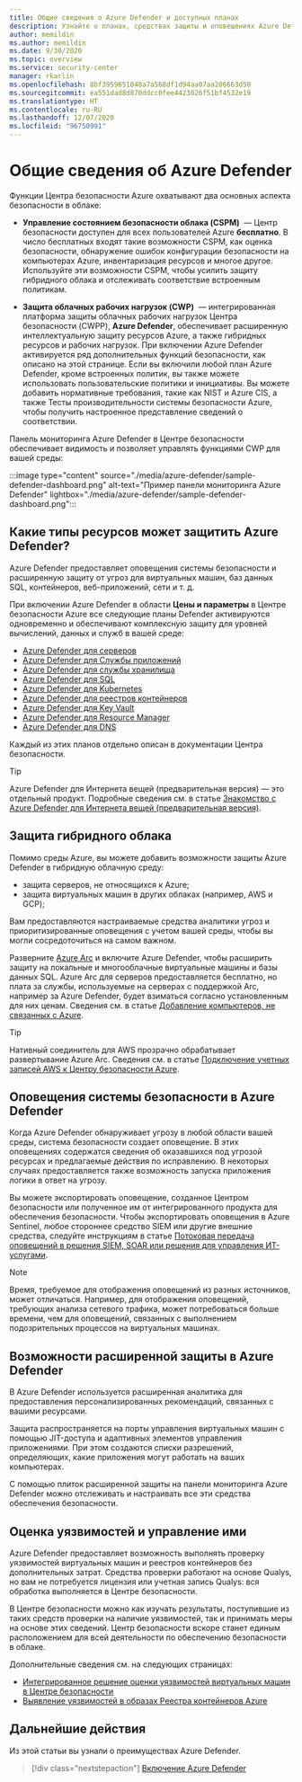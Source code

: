 ```yaml
---
title: Общие сведения о Azure Defender и доступных планах
description: Узнайте о планах, средствах защиты и оповещениях Azure Defender. Затем включите Azure Defender в подписках для дополнительной защиты.
author: memildin
ms.author: memildin
ms.date: 9/30/2020
ms.topic: overview
ms.service: security-center
manager: rkarlin
ms.openlocfilehash: 8bf3959651048a7a568df1d94aa07aa206663d50
ms.sourcegitcommit: ea551dad8d870ddcc0fee4423026f51bf4532e19
ms.translationtype: HT
ms.contentlocale: ru-RU
ms.lasthandoff: 12/07/2020
ms.locfileid: "96750991"
---
```

# <a name="introduction-to-azure-defender"></a>Общие сведения об Azure Defender

Функции Центра безопасности Azure охватывают два основных аспекта безопасности в облаке:

- **Управление состоянием безопасности облака (CSPM)**  — Центр безопасности доступен для всех пользователей Azure **бесплатно**. В число бесплатных входят такие возможности CSPM, как оценка безопасности, обнаружение ошибок конфигурации безопасности на компьютерах Azure, инвентаризация ресурсов и многое другое. Используйте эти возможности CSPM, чтобы усилить защиту гибридного облака и отслеживать соответствие встроенным политикам.

- **Защита облачных рабочих нагрузок (CWP)**  — интегрированная платформа защиты облачных рабочих нагрузок Центра безопасности (CWPP), **Azure Defender**, обеспечивает расширенную интеллектуальную защиту ресурсов Azure, а также гибридных ресурсов и рабочих нагрузок. При включении Azure Defender активируется ряд дополнительных функций безопасности, как описано на этой странице. Если вы включили любой план Azure Defender, кроме встроенных политик, вы также можете использовать пользовательские политики и инициативы. Вы можете добавить нормативные требования, такие как NIST и Azure CIS, а также Тесты производительности системы безопасности Azure, чтобы получить настроенное представление сведений о соответствии.

Панель мониторинга Azure Defender в Центре безопасности обеспечивает видимость и позволяет управлять функциями CWP для вашей среды:

:::image type="content" source="./media/azure-defender/sample-defender-dashboard.png" alt-text="Пример панели мониторинга Azure Defender" lightbox="./media/azure-defender/sample-defender-dashboard.png":::

## <a name="what-resource-types-can-azure-defender-secure"></a>Какие типы ресурсов может защитить Azure Defender?

Azure Defender предоставляет оповещения системы безопасности и расширенную защиту от угроз для виртуальных машин, баз данных SQL, контейнеров, веб-приложений, сети и т. д.

При включении Azure Defender в области **Цены и параметры** в Центре безопасности Azure все следующие планы Defender активируются одновременно и обеспечивают комплексную защиту для уровней вычислений, данных и служб в вашей среде:

- [Azure Defender для серверов](defender-for-servers-introduction.md)
- [Azure Defender для Службы приложений](defender-for-app-service-introduction.md)
- [Azure Defender для службы хранилища](defender-for-storage-introduction.md)
- [Azure Defender для SQL](defender-for-sql-introduction.md)
- [Azure Defender для Kubernetes](defender-for-kubernetes-introduction.md)
- [Azure Defender для реестров контейнеров](defender-for-container-registries-introduction.md)
- [Azure Defender для Key Vault](defender-for-key-vault-introduction.md)
- [Azure Defender для Resource Manager](defender-for-resource-manager-introduction.md)
- [Azure Defender для DNS](defender-for-dns-introduction.md)

Каждый из этих планов отдельно описан в документации Центра безопасности.

> [!TIP]
> Azure Defender для Интернета вещей (предварительная версия) — это отдельный продукт. Подробные сведения см. в статье [Знакомство с Azure Defender для Интернета вещей (предварительная версия)](../defender-for-iot/overview.md). 

## <a name="hybrid-cloud-protection"></a>Защита гибридного облака

Помимо среды Azure, вы можете добавить возможности защиты Azure Defender в гибридную облачную среду:

- защита серверов, не относящихся к Azure;
- защита виртуальных машин в других облаках (например, AWS и GCP);

Вам предоставляются настраиваемые средства аналитики угроз и приоритизированные оповещения с учетом вашей среды, чтобы вы могли сосредоточиться на самом важном.

Разверните [Azure Arc](https://azure.microsoft.com/services/azure-arc/) и включите Azure Defender, чтобы расширить защиту на локальные и многооблачные виртуальные машины и базы данных SQL. Azure Arc для серверов предоставляется бесплатно, но плата за службы, используемые на серверах с поддержкой Arc, например за Azure Defender, будет взиматься согласно установленным для них ценам. Сведения см. в статье [Добавление компьютеров, не связанных с Azure](quickstart-onboard-machines.md#add-non-azure-machines-with-azure-arc).

> [!TIP]
> Нативный соединитель для AWS прозрачно обрабатывает развертывание Azure Arc. Сведения см. в статье [Подключение учетных записей AWS к Центру безопасности Azure](quickstart-onboard-aws.md).



## <a name="azure-defender-security-alerts"></a>Оповещения системы безопасности в Azure Defender 

Когда Azure Defender обнаруживает угрозу в любой области вашей среды, система безопасности создает оповещение. В этих оповещениях содержатся сведения об оказавшихся под угрозой ресурсах и предлагаемые действия по исправлению. В некоторых случаях предоставляется также возможность запуска приложения логики в ответ на угрозу.

Вы можете экспортировать оповещение, созданное Центром безопасности или полученное им от интегрированного продукта для обеспечения безопасности. Чтобы экспортировать оповещения в Azure Sentinel, любое стороннее средство SIEM или другие внешние средства, следуйте инструкциям в статье [Потоковая передача оповещений в решения SIEM, SOAR или решения для управления ИТ-услугами](export-to-siem.md).

> [!NOTE]
> Время, требуемое для отображения оповещений из разных источников, может отличаться. Например, для отображения оповещений, требующих анализа сетевого трафика, может потребоваться больше времени, чем для оповещений, связанных с выполнением подозрительных процессов на виртуальных машинах.


## <a name="azure-defender-advanced-protection-capabilities"></a>Возможности расширенной защиты в Azure Defender

В Azure Defender используется расширенная аналитика для предоставления персонализированных рекомендаций, связанных с вашими ресурсами. 

Защита распространяется на порты управления виртуальных машин с помощью JIT-доступа и адаптивных элементов управления приложениями. При этом создаются списки разрешений, определяющих, какие приложения могут работать на ваших компьютерах. 

С помощью плиток расширенной защиты на панели мониторинга Azure Defender можно отслеживать и настраивать все эти средства обеспечения безопасности. 

## <a name="vulnerability-assessment-and-management"></a>Оценка уязвимостей и управление ими

Azure Defender предоставляет возможность выполнять проверку уязвимостей виртуальных машин и реестров контейнеров без дополнительных затрат. Средства проверки работают на основе Qualys, но вам не потребуется лицензия или учетная запись Qualys: вся обработка выполняется в Центре безопасности. 

В Центре безопасности можно как изучать результаты, поступившие из таких средств проверки на наличие уязвимостей, так и принимать меры на основе этих сведений. Центр безопасности вскоре станет единым расположением для всей деятельности по обеспечению безопасности в облаке.

Дополнительные сведения см. на следующих страницах:

- [Интегрированное решение оценки уязвимостей виртуальных машин в Центре безопасности](deploy-vulnerability-assessment-vm.md)
- [Выявление уязвимостей в образах Реестра контейнеров Azure](defender-for-container-registries-usage.md#identify-vulnerabilities-in-images-in-other-container-registries)



## <a name="next-steps"></a>Дальнейшие действия

Из этой статьи вы узнали о преимуществах Azure Defender. 

> [!div class="nextstepaction"]
> [Включение Azure Defender](security-center-pricing.md)